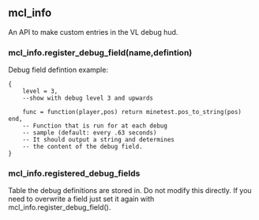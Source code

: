 ## mcl_info
An API to make custom entries in the VL debug hud.

### mcl_info.register_debug_field(name,defintion)
Debug field defintion example:

```
{
	level = 3,
	--show with debug level 3 and upwards

	func = function(player,pos) return minetest.pos_to_string(pos) end,
	-- Function that is run for at each debug
	-- sample (default: every .63 seconds)
	-- It should output a string and determines
	-- the content of the debug field.
}
```

### mcl_info.registered_debug_fields
Table the debug definitions are stored in. Do not modify this directly. If you need to overwrite a field just set it again with mcl_info.register_debug_field().
